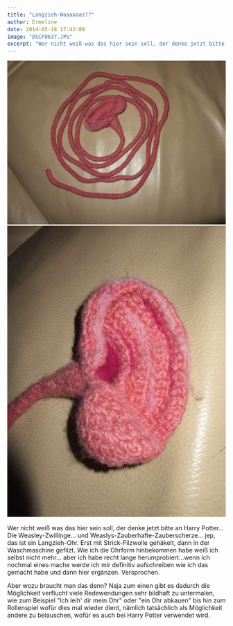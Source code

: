```yaml
---
title: "Langzieh-Waaaaaas??"
author: Ermeline
date: 2014-05-18 17:42:09
image: "DSCF0637.JPG"
excerpt: "Wer nicht weiß was das hier sein soll, der denke jetzt bitte an Harry Potter... Die Weasley-Zwillinge... und Weaslys-Zauberhafte-Zauberscherze... jep, das ist ein Langzieh-Ohr."
---
```


![DSCF0637](DSCF0637.JPG)
![DSCF0634](DSCF0634.JPG)

Wer nicht weiß was das hier sein soll, der denke jetzt bitte an Harry Potter... Die Weasley-Zwillinge... und Weaslys-Zauberhafte-Zauberscherze... jep, das ist ein Langzieh-Ohr. Erst mit Strick-Filzwolle gehäkelt, dann in der Waschmaschine gefilzt. Wie ich die Ohrform hinbekommen habe weiß ich selbst nicht mehr... aber ich habe recht lange herumprobiert...wenn ich nochmal eines mache werde ich mir definitiv aufschreiben wie ich das gemacht habe und dann hier ergänzen. Versprochen. 

Aber wozu braucht man das denn? Naja zum einen gibt es dadurch die Möglichkeit verflucht viele Redewendungen sehr bildhaft zu untermalen, wie zum Beispiel "Ich leih' dir mein Ohr" oder "ein Ohr abkauen" bis hin zum Rollenspiel wofür dies mal wieder dient, nämlich tatsächlich als Möglichkeit andere zu belauschen, wofür es auch bei Harry Potter verwendet wird.
